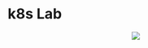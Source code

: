 # k8s Lab

<p align="center">
  <img src="https://user-images.githubusercontent.com/51189292/186472869-b130831b-9ab2-4c91-92dc-92ffd60b66ba.png">
</p>

